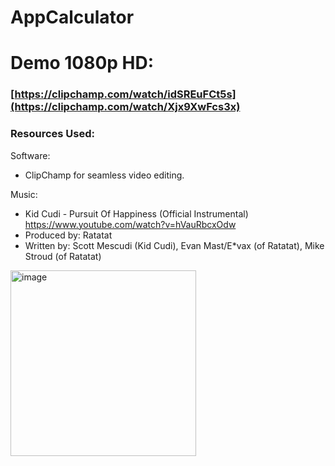 # AppCalculator

# Demo 1080p HD:

### [https://clipchamp.com/watch/idSREuFCt5s](https://clipchamp.com/watch/Xjx9XwFcs3x)

### Resources Used:
Software: 
- ClipChamp for seamless video editing.
  
Music:
- Kid Cudi - Pursuit Of Happiness (Official Instrumental) https://www.youtube.com/watch?v=hVauRbcxOdw
- Produced by: Ratatat 
- Written by: Scott Mescudi (Kid Cudi), Evan Mast/E*vax (of Ratatat), Mike Stroud (of Ratatat)




<img width="297" alt="image" src="https://github.com/ChadaBendriss/AppCalculator/assets/113207156/fdc43077-2f3c-4db6-a7c7-935ef060c176">
